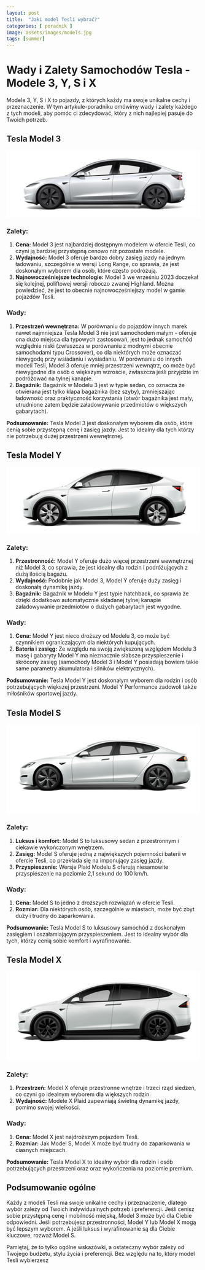 ```yaml
---
layout: post
title:  "Jaki model Tesli wybrać?"
categories: [ poradnik ]
image: assets/images/models.jpg
tags: [summer]
---
```

# Wady i Zalety Samochodów Tesla - Modele 3, Y, S i X

Modele 3, Y, S i X to pojazdy, z których każdy ma swoje unikalne cechy i przeznaczenie. W tym artykule-poradniku omówimy wady i zalety każdego z tych modeli, aby pomóc ci zdecydować, który z nich najlepiej pasuje do Twoich potrzeb.

## Tesla Model 3

![Tesla Model 3](/assets/images/model3.png "Model 3")

### Zalety:
1. **Cena:** Model 3 jest najbardziej dostępnym modelem w ofercie Tesli, co czyni ją bardziej przystępną cenowo niż pozostałe modele.
2. **Wydajność:** Model 3 oferuje bardzo dobry zasięg jazdy na jednym ładowaniu, szczególnie w wersji Long Range, co sprawia, że ​​jest doskonałym wyborem dla osób, które często podróżują.
3. **Najnowocześniejsze technologie:** Model 3 we wrześniu 2023 doczekał się kolejnej, poliftowej wersji roboczo zwanej Highland. Można powiedzieć, że jest to obecnie najnowocześniejszy model w gamie pojazdów Tesli.

### Wady:
1. **Przestrzeń wewnętrzna:** W porównaniu do pojazdów innych marek nawet najmniejsza Tesla Model 3 nie jest samochodem małym - oferuje ona dużo miejsca dla typowych zastosowań, jest to jednak samochód względnie niski (zwłaszcza w porównaniu z modnymi obecnie samochodami typu Crossover), co dla niektórych może oznaczać niewygodę przy wsiadaniu i wysiadaniu. W porównaniu do innych modeli Tesli, Model 3 oferuje mniej przestrzeni wewnątrz, co może być niewygodne dla osób o większym wzroście, zwłaszcza jeśli przyjdzie im podróżować na tylnej kanapie. 
2. **Bagażnik:** Bagażnik w Modelu 3 jest w typie sedan, co oznacza że otwierana jest tylko klapa bagażnika (bez szyby), zmniejszając ładowność oraz praktyczność korzystania (otwór bagażnika jest mały, utrudnione zatem będzie załadowywanie przedmiotów o większych gabarytach).

**Podsumowanie:** Tesla Model 3 jest doskonałym wyborem dla osób, które cenią sobie przystępną cenę i zasięg jazdy. Jest to idealny dla tych którzy nie potrzebują dużej przestrzeni wewnętrznej.

## Tesla Model Y

![Tesla Model Y](/assets/images/modely.png "Model Y")

### Zalety:
1. **Przestronność:** Model Y oferuje dużo więcej przestrzeni wewnętrznej niż Model 3, co sprawia, że ​​jest idealny dla rodzin i podróżujących z dużą ilością bagażu.
2. **Wydajność:** Podobnie jak Model 3, Model Y oferuje duży zasięg i doskonałą dynamikę jazdy. 
3. **Bagażnik:** Bagażnik w Modelu Y jest typie hatchback, co sprawia że dzięki dodatkowo automatycznie składanej tylnej kanapie załadowywanie przedmiotów o dużych gabarytach jest wygodne.

### Wady:
1. **Cena:** Model Y jest nieco droższy od Modelu 3, co może być czynnikiem ograniczającym dla niektórych kupujących.
2. **Bateria i zasięg:** Ze względu na swoją zwiększoną względem Modelu 3 masę i gabaryty Model Y ma nieznacznie słabsze przyspieszenie i skrócony zasięg (samochody Model 3 i Model Y posiadają bowiem takie same parametry akumulatora i silników elektrycznych).

**Podsumowanie:** Tesla Model Y jest doskonałym wyborem dla rodzin i osób potrzebujących większej przestrzeni. Model Y Performance zadowoli także miłośników sportowej jazdy.

## Tesla Model S

![Tesla Model S](/assets/images/models.png "Model S")

### Zalety:
1. **Luksus i komfort:** Model S to luksusowy sedan z przestronnym i ciekawie wykończonym wnętrzem.
2. **Zasięg:** Model S oferuje jedną z największych pojemności baterii w ofercie Tesli, co przekłada się na imponujący zasięg jazdy.
3. **Przyspieszenie:** Wersje Plaid Modelu S oferują niesamowite przyspieszenie na poziomie 2,1 sekund do 100 km/h.

### Wady:
1. **Cena:** Model S to jedno z droższych rozwiązań w ofercie Tesli.
2. **Rozmiar:** Dla niektórych osób, szczególnie w miastach, może być zbyt duży i trudny do zaparkowania.

**Podsumowanie:** Tesla Model S to luksusowy samochód z doskonałym zasięgiem i oszałamiającym przyspieszeniem. Jest to idealny wybór dla tych, którzy cenią sobie komfort i wyrafinowanie.

## Tesla Model X

![Tesla Model X](/assets/images/modelx.png "Model X")

### Zalety:
1. **Przestrzeń:** Model X oferuje przestronne wnętrze i trzeci rząd siedzeń, co czyni go idealnym wyborem dla większych rodzin.
2. **Wydajność:** Modele X Plaid zapewniają świetną dynamikę jazdy, pomimo swojej wielkości.

### Wady:
1. **Cena:** Model X jest najdroższym pojazdem Tesli.
2. **Rozmiar:** Jak Model S, Model X może być trudny do zaparkowania w ciasnych miejscach.

**Podsumowanie:** Tesla Model X to idealny wybór dla rodzin i osób potrzebujących przestrzeni oraz oraz wykończenia na poziomie premium.

## Podsumowanie ogólne

Każdy z modeli Tesli ma swoje unikalne cechy i przeznaczenie, dlatego wybór zależy od Twoich indywidualnych potrzeb i preferencji. Jeśli cenisz sobie przystępną cenę i mobilność miejską, Model 3 może być dla Ciebie odpowiedni. Jeśli potrzebujesz przestronności, Model Y lub Model X mogą być lepszym wyborem. A jeśli luksus i wyrafinowanie są dla Ciebie kluczowe, rozważ Model S.

Pamiętaj, że to tylko ogólne wskazówki, a ostateczny wybór zależy od Twojego budżetu, stylu życia i preferencji. Bez względu na to, który model Tesli wybierzesz
